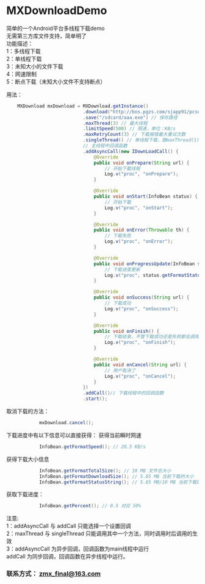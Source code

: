 # MXDownloadDemo
简单的一个Android平台多线程下载demo<br />
无需第三方库文件支持，简单明了<br />
功能描述：<br />
1：多线程下载<br />
2：单线程下载<br />
3：未知大小的文件下载<br />
4：网速限制<br />
5：断点下载（未知大小文件不支持断点）<br />

用法：
```Java
	MXDownload mxDownload = MXDownload.getInstance()
                            .download("http://bos.pgzs.com/sjapp91/pcsuite/plugin/91assistant_pc_008.exe") // 下载源地址
                            .save("/sdcard/aaa.exe") // 保存路径
                            .maxThread(3) // 最大线程
                            .limitSpeed(500) // 限速，单位：KB/s
                            .maxRetryCount(3) // 下载报错最大重试次数
                            .singleThread() // 单线程下载，跟maxThread(1)是一样的效果
                            // 主线程中回调函数
                            .addAsyncCall(new IDownLoadCall() {
                                @Override
                                public void onPrepare(String url) {
                                    // 开始下载线程
                                    Log.v("proc", "onPrepare");
                                }

                                @Override
                                public void onStart(InfoBean status) {
                                    // 开始下载
                                    Log.v("proc", "onStart");
                                }

                                @Override
                                public void onError(Throwable th) {
                                    // 下载失败
                                    Log.v("proc", "onError");
                                }

                                @Override
                                public void onProgressUpdate(InfoBean status) {
                                    // 下载进度更新
                                    Log.v("proc", status.getFormatStatusString());
                                }

                                @Override
                                public void onSuccess(String url) {
                                    // 下载成功
                                    Log.v("proc", "onSuccess");
                                }

                                @Override
                                public void onFinish() {
                                    // 下载结束，不管下载成功还是失败都会调用
                                    Log.v("proc", "onFinish");
                                }

                                @Override
                                public void onCancel(String url) {
                                    // 用户取消了
                                    Log.v("proc", "onCancel");
                                }
                            })
                            .addCall()// 下载线程中的回调函数
                            .start();
```
取消下载的方法：
```Java
			mxDownload.cancel();
```
下载进度中有以下信息可以直接获得：
获得当前瞬时网速
```Java
			InfoBean.getFormatSpeed(); // 20.5 KB/s
```
获得下载大小信息
```Java
			InfoBean.getFormatTotalSize(); // 10 MB 文件总大小
			InfoBean.getFormatDownloadSize(); // 5.65 MB 当前下载的大小
			InfoBean.getFormatStatusString(); // 5.65 MB/10 MB 当前下载的大小
```
获取下载进度：
```Java
			InfoBean.getPercent(); // 0.5 对应 50%
```

注意:<br />
1：addAsyncCall 与 addCall 只能选择一个设置回调<br />
2：maxThread 与 singleThread 只能调用其中一个方法，同时调用时后调用的生效<br />
3：addAsyncCall 为异步回调，回调函数为main线程中运行<br />
	 addCall 为同步回调，回调函数在异步线程中运行。<br />


### 联系方式： zmx_final@163.com
